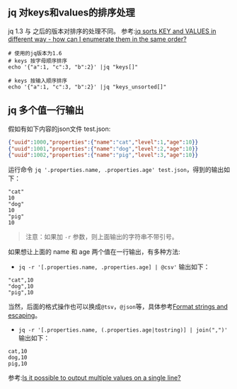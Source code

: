## jq 对keys和values的排序处理
jq 1.3 与 之后的版本对排序的处理不同。
参考:[jq sorts KEY and VALUES in different way - how can I enumerate them in the same order?](https://stackoverflow.com/a/42324565)

```
# 使用的jq版本为1.6
# keys 按字母顺序排序
echo '{"a":1, "c":3, "b":2}' |jq "keys[]"

# keys 按输入顺序排序
echo '{"a":1, "c":3, "b":2}' |jq "keys_unsorted[]"
```

## jq 多个值一行输出
假如有如下内容的json文件 test.json:
```json
{"uuid":1000,"properties":{"name":"cat","level":1,"age":10}}
{"uuid":1001,"properties":{"name":"dog","level":2,"age":10}}
{"uuid":1002,"properties":{"name":"pig","level":3,"age":10}}
```

运行命令 `jq '.properties.name, .properties.age' test.json`，得到的输出如下：
```
"cat"
10
"dog"
10
"pig"
10
```
>注意：如果加 `-r` 参数，则上面输出的字符串不带引号。

如果想让上面的 name 和 age 两个值在一行输出，有多种方法:
- `jq -r '[.properties.name, .properties.age] | @csv'`
输出如下：
```
"cat",10
"dog",10
"pig",10
```
当然，后面的格式操作也可以换成`@tsv`，`@json`等，具体参考[Format strings and escaping](https://jqlang.github.io/jq/manual/#format-strings-and-escaping)。

- `jq -r '[.properties.name, (.properties.age|tostring)] | join(",")'`
输出如下：
```
cat,10
dog,10
pig,10
```

参考:[Is it possible to output multiple values on a single line?](https://github.com/jqlang/jq/issues/785)